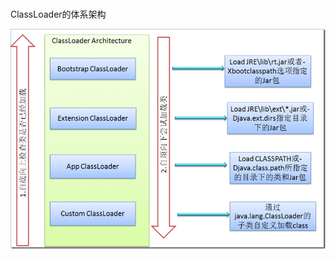 ###

ClassLoader的体系架构

[![classLoader.gif]](http://weibo.com/linpiaochen)

[classLoader.gif]:/src/main/resources/classLoader.gif
